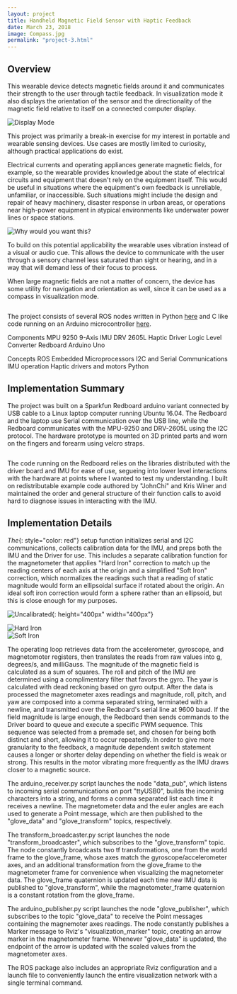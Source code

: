 ```yaml
---
layout: project
title: Handheld Magnetic Field Sensor with Haptic Feedback
date: March 23, 2018
image: Compass.jpg
permalink: "project-3.html"
---
```


## Overview
This wearable device detects magnetic fields around it and communicates their strength to the user through tactile feedback. In visualization mode it also displays the orientation of the sensor and the directionality of the magnetic field relative to itself on a connected computer display.  

![Display Mode](../public/images/visualization.png)

This project was primarily a break-in exercise for my interest in portable and wearable sensing devices. Use cases are mostly limited to curiosity, although practical applications do exist.  

Electrical currents and operating appliances generate magnetic fields, for example, so the wearable provides knowledge about the state of electrical circuits and equipment that doesn't rely on the equipment itself. This would be useful in situations where the equipment's own feedback is unreliable, unfamiliar, or inaccessible. Such situations might include the design and repair of heavy machinery, disaster response in urban areas, or operations near high-power equipment in atypical environments like underwater power lines or space stations.  

![Why would you want this?](../public/images/transformer.jpg)

To build on this potential applicability the wearable uses vibration instead of a visual or audio cue. This allows the device to communicate with the user through a sensory channel less saturated than sight or hearing, and in a way that will demand less of their focus to process.

When large magnetic fields are not a matter of concern, the device has some utility for navigation and orientation as well, since it can be used as a compass in visualization mode.  

<image of compass mode and an actual compass agreeing>

The project consists of several ROS nodes written in Python [here](https://github.com/idtx314/rosglove) and C like code running on an Arduino microcontroller [here](https://github.com/idtx314/gloveduino).

Components
    MPU 9250    9-Axis IMU
    DRV 2605L   Haptic Driver
    Logic Level Converter
    Redboard Arduino Uno


Concepts
    ROS
    Embedded Microprocessors
    I2C and Serial Communications
    IMU operation
    Haptic drivers and motors
    Python


## Implementation Summary
The project was built on a Sparkfun Redboard arduino variant connected by USB cable to a Linux laptop computer running Ubuntu 16.04. The Redboard and the laptop use Serial communication over the USB line, while the Redboard communicates with the MPU-9250 and DRV-2605L using the I2C protocol. The hardware prototype is mounted on 3D printed parts and worn on the fingers and forearm using velcro straps.

<image of prototype>

The code running on the Redboard relies on the libraries distributed with the driver board and IMU for ease of use, segueing into lower level interactions with the hardware at points where I wanted to test my understanding. I built on redistributable example code authored by "JohnChi" and Kris Winer and maintained the order and general structure of their function calls to avoid hard to diagnose issues in interacting with the IMU. 

## Implementation Details
*The*{: style="color: red"} setup function initializes serial and I2C communications, collects calibration data for the IMU, and preps both the IMU and the Driver for use. This includes a separate calibration function for the magnetometer that applies "Hard Iron" correction to match up the reading centers of each axis at the origin and a simplified "Soft Iron" correction, which normalizes the readings such that a reading of static magnitude would form an ellipsoidal surface if rotated about the origin. An ideal soft iron correction would form a sphere rather than an ellipsoid, but this is close enough for my purposes.

![Uncalibrated](../public/images/Calibration.jpg){: height="400px" width="400px"}  

![Hard Iron](../public/images/Calibration2.png)  
![Soft Iron](../public/images/Calibration3.png)  

The operating loop retrieves data from the accelerometer, gyroscope, and magnetomoter registers, then translates the reads from raw values into g, degrees/s, and milliGauss. The magnitude of the magnetic field is calculated as a sum of squares. The roll and pitch of the IMU are determined using a complimentary filter that favors the gyro. The yaw is calculated with dead reckoning based on gyro output.
After the data is processed the magnetometer axes readings and magnitude, roll, pitch, and yaw are composed into a comma separated string, terminated with a newline, and transmitted over the Redboard's serial line at 9600 baud. If the field magnitude is large enough, the Redboard then sends commands to the Driver board to queue and execute a specific PWM sequence. This sequence was selected from a premade set, and chosen for being both distinct and short, allowing it to occur repeatedly. In order to give more granularity to the feedback, a magnitude dependent switch statement causes a longer or shorter delay depending on whether the field is weak or strong. This results in the motor vibrating more frequently as the IMU draws closer to a magnetic source.

The arduino_receiver.py script launches the node "data_pub", which listens to incoming serial communications on port "ttyUSB0", builds the incoming characters into a string, and forms a comma separated list each time it receives a newline. The magnetometer data and the euler angles are each used to generate a Point message, which are then published to the "glove_data" and "glove_transform" topics, respectively.

The transform_broadcaster.py script launches the node "transform_broadcaster", which subscribes to the "glove_transform" topic. The node constantly broadcasts two tf transformations, one from the world frame to the glove_frame, whose axes match the gyroscope/accelerometer axes, and an additional transformation from the glove_frame to the magnetometer frame for convenience when visualizing the magnetometer data. The glove_frame quaternion is updated each time new IMU data is published to "glove_transform", while the magnetometer_frame quaternion is a constant rotation from the glove_frame.

The arduino_publisher.py script launches the node "glove_publisher", which subscribes to the topic "glove_data" to receive the Point messages containing the magnemoter axes readings. The node constantly publishes a Marker message to Rviz's "visualization_marker" topic, creating an arrow marker in the magnetometer frame. Whenever "glove_data" is updated, the endpoint of the arrow is updated with the scaled values from the magnetometer axes.


The ROS package also includes an appropriate Rviz configuration and a launch file to conveniently launch the entire visualization network with a single terminal command.
